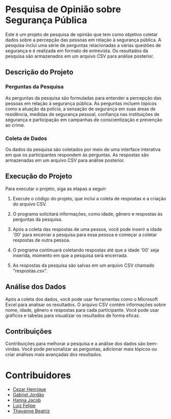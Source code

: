 # Pesquisa de Opinião sobre Segurança Pública

Este é um projeto de pesquisa de opinião que tem como objetivo coletar dados sobre a percepção das pessoas em relação à segurança pública. A pesquisa inclui uma série de perguntas relacionadas a várias questões de segurança e é realizada em formato de entrevista. Os resultados da pesquisa são armazenados em um arquivo CSV para análise posterior.

## Descrição do Projeto

### Perguntas da Pesquisa

As perguntas da pesquisa são formuladas para entender a percepção das pessoas em relação à segurança pública. As perguntas incluem tópicos como a atuação da polícia, a sensação de segurança em suas áreas de residência, medidas de segurança pessoal, confiança nas instituições de segurança e participação em campanhas de conscientização e prevenção ao crime.

### Coleta de Dados

Os dados da pesquisa são coletados por meio de uma interface interativa em que os participantes respondem às perguntas. As respostas são armazenadas em um arquivo CSV para análise posterior.

## Execução do Projeto

Para executar o projeto, siga as etapas a seguir:

1. Execute o código do projeto, que inclui a coleta de respostas e a criação do arquivo CSV.

2. O programa solicitará informações, como idade, gênero e respostas às perguntas da pesquisa.

3. Após a coleta das respostas de uma pessoa, você pode inserir a idade '00' para encerrar a pesquisa para essa pessoa e começar a coletar respostas de outra pessoa.

4. O programa continuará coletando respostas até que a idade '00' seja inserida, momento em que a pesquisa será encerrada.

5. As respostas da pesquisa são salvas em um arquivo CSV chamado "respostas.csv".

## Análise dos Dados

Após a coleta dos dados, você pode usar ferramentas como o Microsoft Excel para analisar os resultados. O arquivo CSV contém informações sobre nome, idade, gênero e respostas para cada participante. Você pode usar gráficos e tabelas para visualizar os resultados de forma eficaz.

## Contribuições

Contribuições para melhorar a pesquisa e a análise dos dados são bem-vindas. Você pode personalizar as perguntas, adicionar mais tópicos ou criar análises mais avançadas dos resultados.
# Contribuidores 
- [Cezar Henrique](https://github.com/CezarHick)
- [Gabriel Jordão](https://github.com/jordaozz)
- [Hanna Jacob](https://github.com/HannaJacob)
- [Luiz Felipe]()
- [Thayanne Beatriz]()

